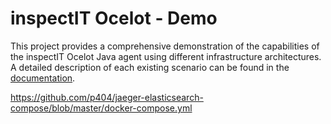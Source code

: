 # inspectIT Ocelot - Demo

This project provides a comprehensive demonstration of the capabilities of the inspectIT Ocelot Java agent using different infrastructure architectures.
A detailed description of each existing scenario can be found in the [documentation](https://inspectit.github.io/inspectit-ocelot/docs/getting-started/docker-examples).

https://github.com/p404/jaeger-elasticsearch-compose/blob/master/docker-compose.yml
